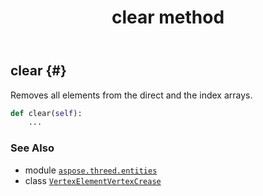 ﻿---
title: clear method
second_title: Aspose.3D for Python via .NET API References
description: 
type: docs
weight: 20
url: /python-net/aspose.threed.entities/vertexelementvertexcrease/clear/
is_root: false
---

## clear {#}

Removes all elements from the direct and the index arrays.



```python
def clear(self):
    ...
```





### See Also
* module [`aspose.threed.entities`](../../)
* class [`VertexElementVertexCrease`](/3d/python-net/aspose.threed.entities/vertexelementvertexcrease)
